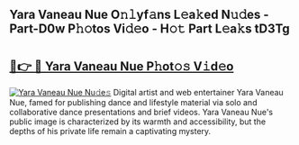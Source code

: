 ## Yara Vaneau Nue O𝚗𝚕yf𝚊ns L𝚎a𝚔ed N𝚞𝚍es - Part-D0w P𝚑𝚘tos Vi𝚍𝚎o - H𝚘𝚝 Part L𝚎a𝚔s tD3Tg

# <h2><a href="http://kf6ppq.oniu.top/?m=Yara+Vaneau+Nue">🔗👉 🔴 Yara Vaneau Nue P𝚑ot𝚘𝚜 V𝚒d𝚎o</a></h2>

[![Yara Vaneau Nue Nu𝚍e𝚜](https://i.imgur.com/0qMVB7G.gif)](http://kf6ppq.oniu.top/?m=Yara+Vaneau+Nue)
Digital artist and web entertainer Yara Vaneau Nue, famed for publishing dance and lifestyle material via solo and collaborative dance presentations and brief videos. Yara Vaneau Nue's public image is characterized by its warmth and accessibility, but the depths of his private life remain a captivating mystery.  
